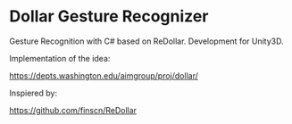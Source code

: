 # Dollar Gesture Recognizer

Gesture Recognition with C# based on ReDollar. Development for Unity3D.

Implementation of the idea:

https://depts.washington.edu/aimgroup/proj/dollar/

Inspiered by:

https://github.com/finscn/ReDollar
